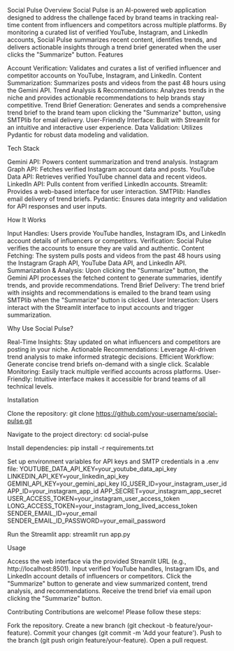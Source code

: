 Social Pulse
Overview
Social Pulse is an AI-powered web application designed to address the challenge faced by brand teams in tracking real-time content from influencers and competitors across multiple platforms. By monitoring a curated list of verified YouTube, Instagram, and LinkedIn accounts, Social Pulse summarizes recent content, identifies trends, and delivers actionable insights through a trend brief generated when the user clicks the "Summarize" button.
Features

Account Verification: Validates and curates a list of verified influencer and competitor accounts on YouTube, Instagram, and LinkedIn.
Content Summarization: Summarizes posts and videos from the past 48 hours using the Gemini API.
Trend Analysis & Recommendations: Analyzes trends in the niche and provides actionable recommendations to help brands stay competitive.
Trend Brief Generation: Generates and sends a comprehensive trend brief to the brand team upon clicking the "Summarize" button, using SMTPlib for email delivery.
User-Friendly Interface: Built with Streamlit for an intuitive and interactive user experience.
Data Validation: Utilizes Pydantic for robust data modeling and validation.

Tech Stack

Gemini API: Powers content summarization and trend analysis.
Instagram Graph API: Fetches verified Instagram account data and posts.
YouTube Data API: Retrieves verified YouTube channel data and recent videos.
LinkedIn API: Pulls content from verified LinkedIn accounts.
Streamlit: Provides a web-based interface for user interaction.
SMTPlib: Handles email delivery of trend briefs.
Pydantic: Ensures data integrity and validation for API responses and user inputs.

How It Works

Input Handles: Users provide YouTube handles, Instagram IDs, and LinkedIn account details of influencers or competitors.
Verification: Social Pulse verifies the accounts to ensure they are valid and authentic.
Content Fetching: The system pulls posts and videos from the past 48 hours using the Instagram Graph API, YouTube Data API, and LinkedIn API.
Summarization & Analysis: Upon clicking the "Summarize" button, the Gemini API processes the fetched content to generate summaries, identify trends, and provide recommendations.
Trend Brief Delivery: The trend brief with insights and recommendations is emailed to the brand team using SMTPlib when the "Summarize" button is clicked.
User Interaction: Users interact with the Streamlit interface to input accounts and trigger summarization.

Why Use Social Pulse?

Real-Time Insights: Stay updated on what influencers and competitors are posting in your niche.
Actionable Recommendations: Leverage AI-driven trend analysis to make informed strategic decisions.
Efficient Workflow: Generate concise trend briefs on-demand with a single click.
Scalable Monitoring: Easily track multiple verified accounts across platforms.
User-Friendly: Intuitive interface makes it accessible for brand teams of all technical levels.

Installation

Clone the repository:
git clone https://github.com/your-username/social-pulse.git


Navigate to the project directory:
cd social-pulse


Install dependencies:
pip install -r requirements.txt


Set up environment variables for API keys and SMTP credentials in a .env file:
YOUTUBE_DATA_API_KEY=your_youtube_data_api_key
LINKEDIN_API_KEY=your_linkedin_api_key
GEMINI_API_KEY=your_gemini_api_key
IG_USER_ID=your_instagram_user_id
APP_ID=your_instagram_app_id
APP_SECRET=your_instagram_app_secret
USER_ACCESS_TOKEN=your_instagram_user_access_token
LONG_ACCESS_TOKEN=your_instagram_long_lived_access_token
SENDER_EMAIL_ID=your_email
SENDER_EMAIL_ID_PASSWORD=your_email_password


Run the Streamlit app:
streamlit run app.py



Usage

Access the web interface via the provided Streamlit URL (e.g., http://localhost:8501).
Input verified YouTube handles, Instagram IDs, and LinkedIn account details of influencers or competitors.
Click the "Summarize" button to generate and view summarized content, trend analysis, and recommendations.
Receive the trend brief via email upon clicking the "Summarize" button.

Contributing
Contributions are welcome! Please follow these steps:

Fork the repository.
Create a new branch (git checkout -b feature/your-feature).
Commit your changes (git commit -m 'Add your feature').
Push to the branch (git push origin feature/your-feature).
Open a pull request.
